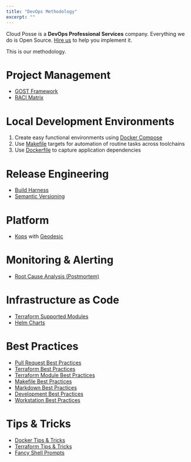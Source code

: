 ```yaml
---
title: "DevOps Methodology"
excerpt: ""
---
```

Cloud Posse is a **DevOps Professional Services** company. Everything we do is Open Source. [Hire us](doc:contact-us) to help you implement it.

This is our methodology.

# Project Management
* [GOST Framework](doc:gost-framework) 
* [RACI Matrix](doc:raci-matrix) 

# Local Development Environments
1. Create easy functional environments using [Docker Compose](doc:docker-compose) 
2. Use [Makefile](doc:makefile) targets for automation of routine tasks across toolchains
3. Use [Dockerfile](doc:dockerfile) to capture application dependencies

# Release Engineering
* [Build Harness](doc:build-harness) 
* [Semantic Versioning](doc:semantic-versioning) 

# Platform
* [Kops](doc:kops) with [Geodesic](doc:geodesic) 

# Monitoring & Alerting
* [Root Cause Analysis (Postmortem)](doc:post-mortems) 

# Infrastructure as Code
* [Terraform Supported Modules](doc:supported-modules) 
* [Helm Charts](doc:helm-charts) 

# Best Practices
* [Pull Request Best Practices](doc:pull-requests) 
* [Terraform Best Practices](doc:terraform-best-practices) 
* [Terraform Module Best Practices](doc:terraform-module-best-practices) 
* [Makefile Best Practices](doc:makefile-best-practices) 
* [Markdown Best Practices](doc:markdown-best-practices)
* [Development Best Practices](doc:development-best-practices) 
* [Workstation Best Practices](doc:workstation-best-practices) 

# Tips & Tricks
* [Docker Tips & Tricks](doc:tips-tricks) 
* [Terraform Tips & Tricks](doc:terraform-tips-tricks) 
* [Fancy Shell Prompts](doc:fancy-prompts)
